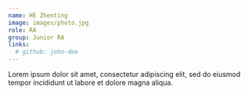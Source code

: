 ```yaml
---
name: HE Zhenting
image: images/photo.jpg
role: RA
group: Junior RA
links:
  # github: john-doe
---
```


Lorem ipsum dolor sit amet, consectetur adipiscing elit, sed do eiusmod tempor incididunt ut labore et dolore magna aliqua.
